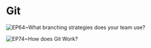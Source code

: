 # Git

![EP64~What branching strategies does your team use?](https://ngte-superbed.oss-cn-beijing.aliyuncs.com/uPic/Qox6Oo7Rshc9.webp)

![EP74~How does Git Work?](https://ngte-superbed.oss-cn-beijing.aliyuncs.com/uPic/97KzVFpK0LZb.webp)
